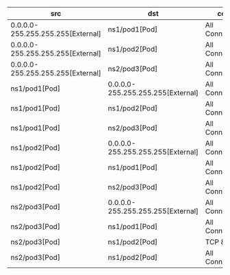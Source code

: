 | src | dst | conn | network | 
|-----|-----|------|------|
| 0.0.0.0-255.255.255.255[External] | ns1/pod1[Pod] | All Connections | pod_network | 
| 0.0.0.0-255.255.255.255[External] | ns1/pod2[Pod] | All Connections | pod_network | 
| 0.0.0.0-255.255.255.255[External] | ns2/pod3[Pod] | All Connections | pod_network | 
| ns1/pod1[Pod] | 0.0.0.0-255.255.255.255[External] | All Connections | pod_network | 
| ns1/pod1[Pod] | ns1/pod2[Pod] | All Connections | pod_network | 
| ns1/pod1[Pod] | ns2/pod3[Pod] | All Connections | pod_network | 
| ns1/pod2[Pod] | 0.0.0.0-255.255.255.255[External] | All Connections | pod_network | 
| ns1/pod2[Pod] | ns1/pod1[Pod] | All Connections | pod_network | 
| ns1/pod2[Pod] | ns2/pod3[Pod] | All Connections | pod_network | 
| ns2/pod3[Pod] | 0.0.0.0-255.255.255.255[External] | All Connections | pod_network | 
| ns2/pod3[Pod] | ns1/pod1[Pod] | All Connections | pod_network | 
| ns2/pod3[Pod] | ns1/pod2[Pod] | TCP 80 | l2-network | 
| ns2/pod3[Pod] | ns1/pod2[Pod] | All Connections | pod_network | 
